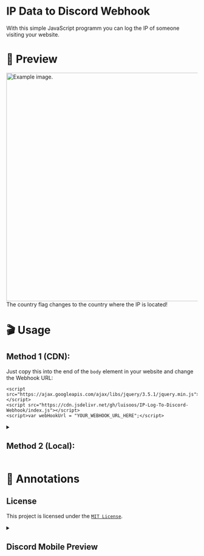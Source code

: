 # IP Data to Discord Webhook

With this simple JavaScript programm you can log the IP of someone visiting your website.


# 👀 Preview

<img src="https://media.discordapp.net/attachments/943973140604784670/965191071996981268/unknown.png" width="600px" alt="Example image.">
The country flag changes to the country where the IP is located!

<br>

# 🎬 Usage
## Method 1 (CDN):
Just copy this into the end of the `body` element in your website and change the Webhook URL:

```
<script src="https://ajax.googleapis.com/ajax/libs/jquery/3.5.1/jquery.min.js"></script>
<script src="https://cdn.jsdelivr.net/gh/luisoos/IP-Log-To-Discord-Webhook/index.js"></script>
<script>var webHookUrl = "YOUR_WEBHOOK_URL_HERE";</script>
```

<details>
  
  <summary> <h2> Method 2 (Local): </h2> </summary>

  <h3> Set up </h3>
  Change the variable `webHookURL` in [`index.js`](https://github.com/luisoos/IP-Log-To-Webhook/blob/main/index.js) to your URL.

  <h3> Redirect </h3>
  Let a user redirect to another site after the IP was logged.

  Just add the following to your `<head>` in [`index.html`](https://github.com/luisoos/IP-Log-To-Webhook/blob/main/index.html):

  ```
  <meta http-equiv="refresh" content="3;url=MAINPAGE.html" />
  ```

  <h3> Additional tip </h3>
  If you want to you can style the [`index.html`](https://github.com/luisoos/IP-Log-To-Webhook/blob/main/index.html) file so it doesn't look too suspicious.
</details>

# 📑 Annotations
## License
This project is licensed under the [`MIT License`](https://github.com/luisoos/IP-Log-To-Webhook/blob/main/LICENSE).
<details>
  <summary> <h2> Discord Mobile Preview </h2> </summary>
<img src="https://media.discordapp.net/attachments/943973140604784670/965186137243148308/IMG_9823.png?width=471&height=683">
</details>
